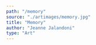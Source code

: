 ```yaml
---
path: "/memory"
source: "./artimages/memory.jpg"
title: "Memory"
author: "Jeanne Jalandoni"
type: "Art"
---
```

